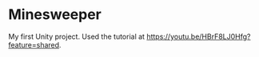 # Minesweeper

My first Unity project. Used the tutorial at https://youtu.be/HBrF8LJ0Hfg?feature=shared.